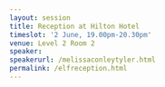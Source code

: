 ```yaml
---
layout: session
title: Reception at Hilton Hotel
timeslot: '2 June, 19.00pm-20.30pm'
venue: Level 2 Room 2
speaker:
speakerurl: /melissaconleytyler.html
permalink: /elfreception.html
---
```



